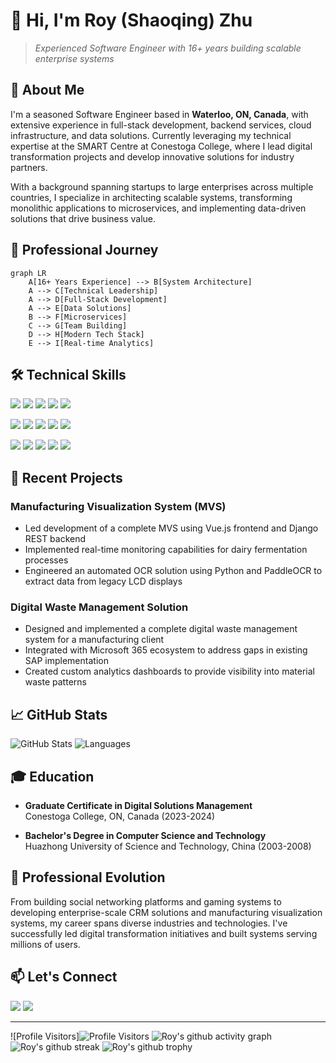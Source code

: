 # 👋 Hi, I'm Roy (Shaoqing) Zhu

> *Experienced Software Engineer with 16+ years building scalable enterprise systems*

## 🚀 About Me

I'm a seasoned Software Engineer based in **Waterloo, ON, Canada**, with extensive experience in full-stack development, backend services, cloud infrastructure, and data solutions. Currently leveraging my technical expertise at the SMART Centre at Conestoga College, where I lead digital transformation projects and develop innovative solutions for industry partners.

With a background spanning startups to large enterprises across multiple countries, I specialize in architecting scalable systems, transforming monolithic applications to microservices, and implementing data-driven solutions that drive business value.

## 💼 Professional Journey

```mermaid
graph LR
    A[16+ Years Experience] --> B[System Architecture]
    A --> C[Technical Leadership]
    A --> D[Full-Stack Development]
    A --> E[Data Solutions]
    B --> F[Microservices]
    C --> G[Team Building]
    D --> H[Modern Tech Stack]
    E --> I[Real-time Analytics]
```

## 🛠️ Technical Skills

<img src="https://img.shields.io/badge/-JavaScript-F7DF1E?style=flat-square&logo=javascript&logoColor=black" /> <img src="https://img.shields.io/badge/-TypeScript-3178C6?style=flat-square&logo=typescript&logoColor=white" /> <img src="https://img.shields.io/badge/-React-61DAFB?style=flat-square&logo=react&logoColor=black" /> <img src="https://img.shields.io/badge/-Vue.js-4FC08D?style=flat-square&logo=vue.js&logoColor=white" /> <img src="https://img.shields.io/badge/-Node.js-339933?style=flat-square&logo=node.js&logoColor=white" />

<img src="https://img.shields.io/badge/-Java-007396?style=flat-square&logo=java&logoColor=white" /> <img src="https://img.shields.io/badge/-Python-3776AB?style=flat-square&logo=python&logoColor=white" /> <img src="https://img.shields.io/badge/-Django-092E20?style=flat-square&logo=django&logoColor=white" /> <img src="https://img.shields.io/badge/-C%23-239120?style=flat-square&logo=c-sharp&logoColor=white" /> <img src="https://img.shields.io/badge/-PHP-777BB4?style=flat-square&logo=php&logoColor=white" />

<img src="https://img.shields.io/badge/-Docker-2496ED?style=flat-square&logo=docker&logoColor=white" /> <img src="https://img.shields.io/badge/-Kubernetes-326CE5?style=flat-square&logo=kubernetes&logoColor=white" /> <img src="https://img.shields.io/badge/-AWS-232F3E?style=flat-square&logo=amazon-aws&logoColor=white" /> <img src="https://img.shields.io/badge/-PostgreSQL-336791?style=flat-square&logo=postgresql&logoColor=white" /> <img src="https://img.shields.io/badge/-Redis-DC382D?style=flat-square&logo=redis&logoColor=white" />

## 🌟 Recent Projects

### Manufacturing Visualization System (MVS)
- Led development of a complete MVS using Vue.js frontend and Django REST backend
- Implemented real-time monitoring capabilities for dairy fermentation processes
- Engineered an automated OCR solution using Python and PaddleOCR to extract data from legacy LCD displays

### Digital Waste Management Solution
- Designed and implemented a complete digital waste management system for a manufacturing client
- Integrated with Microsoft 365 ecosystem to address gaps in existing SAP implementation
- Created custom analytics dashboards to provide visibility into material waste patterns

## 📈 GitHub Stats

![GitHub Stats](https://github-readme-stats.vercel.app/api?username=royisme&show_icons=true&theme=tokyonight)
![Languages](https://github-readme-stats.vercel.app/api/top-langs/?username=royisme&layout=compact&theme=tokyonight)

## 🎓 Education

- **Graduate Certificate in Digital Solutions Management**  
  Conestoga College, ON, Canada (2023-2024)
  
- **Bachelor's Degree in Computer Science and Technology**  
  Huazhong University of Science and Technology, China (2003-2008)

## 🔄 Professional Evolution

From building social networking platforms and gaming systems to developing enterprise-scale CRM solutions and manufacturing visualization systems, my career spans diverse industries and technologies. I've successfully led digital transformation initiatives and built systems serving millions of users.

## 📫 Let's Connect

<a href="https://linkedin.com/in/shaoqing-zhu"><img src="https://img.shields.io/badge/-LinkedIn-0077B5?style=flat-square&logo=linkedin&logoColor=white" /></a>
<a href="mailto:imroybox@gmail.com"><img src="https://img.shields.io/badge/-Email-D14836?style=flat-square&logo=gmail&logoColor=white" /></a>

---

![Profile Visitors]![Profile Visitors](https://komarev.com/ghpvc/?username=royisme&color=blueviolet&style=flat-square&label=Profile%20Visitors)
![Roy's github activity graph](https://github-readme-activity-graph.vercel.app/graph?username=royisme&theme=react-dark&area=true&hide_border=true&point=000000&color=000000&line=000000)
![Roy's github streak](https://github-readme-streak-stats.herokuapp.com/?user=royisme&theme=tokyonight&hide_border=true&date_format=j%20M%5B%20Y%5D)
![Roy's github trophy](https://github-profile-trophy.vercel.app/?username=royisme&theme=radical&row=1&column=5&margin-w=15&margin-h=15&no-frame=true&no-bg=true)

